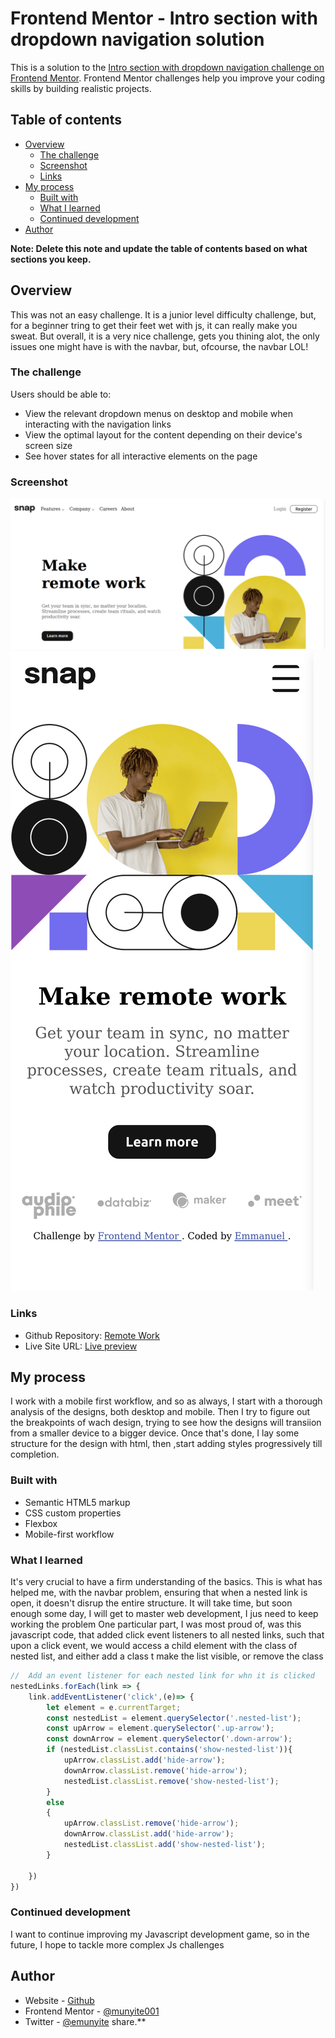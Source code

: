 # Frontend Mentor - Intro section with dropdown navigation solution

This is a solution to the [Intro section with dropdown navigation challenge on Frontend Mentor](https://www.frontendmentor.io/challenges/intro-section-with-dropdown-navigation-ryaPetHE5). Frontend Mentor challenges help you improve your coding skills by building realistic projects. 

## Table of contents

- [Overview](#overview)
  - [The challenge](#the-challenge)
  - [Screenshot](#screenshot)
  - [Links](#links)
- [My process](#my-process)
  - [Built with](#built-with)
  - [What I learned](#what-i-learned)
  - [Continued development](#continued-development)
- [Author](#author)

**Note: Delete this note and update the table of contents based on what sections you keep.**

## Overview
This was not an easy challenge. It is a junior level difficulty challenge, but, for a beginner tring to get their feet wet with js, it can really make you sweat.
But overall, it is a very nice challenge, gets you thining alot, the only issues one might have is with the navbar, but, ofcourse, the navbar LOL!
### The challenge

Users should be able to:

- View the relevant dropdown menus on desktop and mobile when interacting with the navigation links
- View the optimal layout for the content depending on their device's screen size
- See hover states for all interactive elements on the page

### Screenshot

![Desktop Design](./Screenshots/Desktop%20Design.png)
![Mobile Design](./Screenshots/Mobile%20Design.png)

### Links

- Github Repository: [Remote Work](https://github.com/munyite001/Remote-Work-Landing-page)
- Live Site URL: [Live preview](https://remote-landing-page.netlify.app/)

## My process
I work with a mobile first workflow, and so as always, I start with a thorough analysis of the designs, both desktop and mobile. Then I try to figure out the breakpoints of wach design, trying to see how the designs will transiion from a smaller device to a bigger device. Once that's done, I lay some structure for the design with html, then ,start adding styles progressively till completion.
### Built with

- Semantic HTML5 markup
- CSS custom properties
- Flexbox
- Mobile-first workflow
### What I learned

It's very crucial to have a firm understanding of the basics.
This is what has helped me, with the navbar problem, ensuring that when a nested link is open, it doesn't disrup the entire structure.
It will take time, but soon enough some day, I will get to master web development, I jus need to keep working the problem
One particular part, I was most proud of, was this javascript code, that added  click event listeners to all nested links, such that upon a click event, we would access a child element with the class of nested list, and either add a class t make the list visible, or remove the class
```js
//  Add an event listener for each nested link for whn it is clicked
nestedLinks.forEach(link => {
    link.addEventListener('click',(e)=> {
        let element = e.currentTarget;
        const nestedList = element.querySelector('.nested-list');
        const upArrow = element.querySelector('.up-arrow');
        const downArrow = element.querySelector('.down-arrow');
        if (nestedList.classList.contains('show-nested-list')){
            upArrow.classList.add('hide-arrow');
            downArrow.classList.remove('hide-arrow');
            nestedList.classList.remove('show-nested-list');
        }
        else
        {
            upArrow.classList.remove('hide-arrow');
            downArrow.classList.add('hide-arrow');
            nestedList.classList.add('show-nested-list');
        }

    })
})
```
### Continued development

I want to continue improving my Javascript development game, so in the future, I hope to tackle more complex Js challenges

## Author

- Website - [Github](https://github.com/munyite001)
- Frontend Mentor - [@munyite001](https://www.frontendmentor.io/profile/munyite001)
- Twitter - [@emunyite](https://www.twitter.com/emunyite)
 share.**
